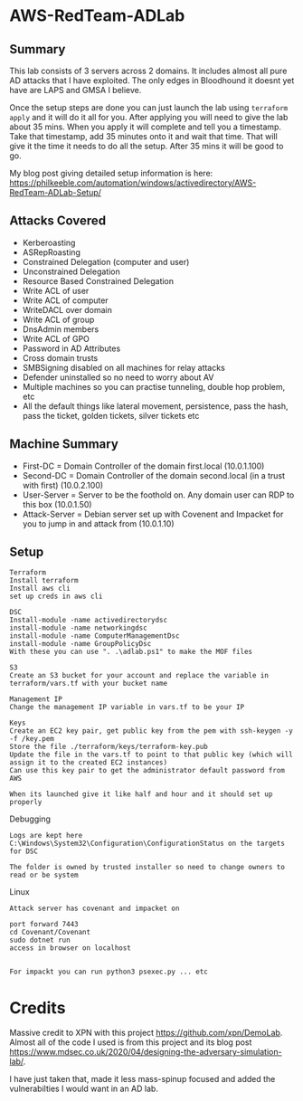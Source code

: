 # AWS-RedTeam-ADLab

## Summary

This lab consists of 3 servers across 2 domains. It includes almost all pure AD attacks that I have exploited. The only edges in Bloodhound it doesnt yet have are LAPS and GMSA I believe. 

Once the setup steps are done you can just launch the lab using `terraform apply` and it will do it all for you. After applying you will need to give the lab about 35 mins. When you apply it will complete and tell you a timestamp. Take that timestamp, add 35 minutes onto it and wait that time. That will give it the time it needs to do all the setup. After 35 mins it will be good to go.

My blog post giving detailed setup information is here: https://philkeeble.com/automation/windows/activedirectory/AWS-RedTeam-ADLab-Setup/

## Attacks Covered 

* Kerberoasting
* ASRepRoasting
* Constrained Delegation (computer and user)
* Unconstrained Delegation 
* Resource Based Constrained Delegation
* Write ACL of user 
* Write ACL of computer
* WriteDACL over domain 
* Write ACL of group
* DnsAdmin members
* Write ACL of GPO
* Password in AD Attributes
* Cross domain trusts 
* SMBSigning disabled on all machines for relay attacks 
* Defender uninstalled so no need to worry about AV 
* Multiple machines so you can practise tunneling, double hop problem, etc
* All the default things like lateral movement, persistence, pass the hash, pass the ticket, golden tickets, silver tickets etc

## Machine Summary 

* First-DC = Domain Controller of the domain first.local (10.0.1.100)
* Second-DC = Domain Controller of the domain second.local (in a trust with first) (10.0.2.100)
* User-Server = Server to be the foothold on. Any domain user can RDP to this box (10.0.1.50)
* Attack-Server = Debian server set up with Covenent and Impacket for you to jump in and attack from (10.0.1.10)

## Setup
```
Terraform
Install terraform
Install aws cli
set up creds in aws cli 

DSC
Install-module -name activedirectorydsc
install-module -name networkingdsc 
install-module -name ComputerManagementDsc
install-module -name GroupPolicyDsc
With these you can use ". .\adlab.ps1" to make the MOF files 

S3
Create an S3 bucket for your account and replace the variable in terraform/vars.tf with your bucket name

Management IP 
Change the management IP variable in vars.tf to be your IP

Keys
Create an EC2 key pair, get public key from the pem with ssh-keygen -y -f /key.pem
Store the file ./terraform/keys/terraform-key.pub 
Update the file in the vars.tf to point to that public key (which will assign it to the created EC2 instances)
Can use this key pair to get the administrator default password from AWS

When its launched give it like half and hour and it should set up properly 
```

Debugging 
```
Logs are kept here C:\Windows\System32\Configuration\ConfigurationStatus on the targets for DSC 

The folder is owned by trusted installer so need to change owners to read or be system
```

Linux
```
Attack server has covenant and impacket on

port forward 7443
cd Covenant/Covenant 
sudo dotnet run
access in browser on localhost


For impackt you can run python3 psexec.py ... etc 
```
# Credits 

Massive credit to XPN with this project https://github.com/xpn/DemoLab. Almost all of the code I used is from this project and its blog post https://www.mdsec.co.uk/2020/04/designing-the-adversary-simulation-lab/. 

I have just taken that, made it less mass-spinup focused and added the vulnerabilties I would want in an AD lab. 

